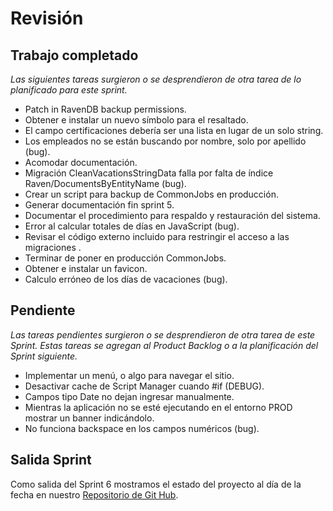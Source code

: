 # Revisión

## Trabajo completado

*Las siguientes tareas surgieron o se desprendieron de otra tarea de lo planificado para este sprint.*

* Patch in RavenDB backup permissions.
* Obtener e instalar un nuevo símbolo para el resaltado.
* El campo certificaciones debería ser una lista en lugar de un solo string.
* Los empleados no se están buscando por nombre, solo por apellido (bug).
* Acomodar documentación.
* Migración CleanVacationsStringData falla por falta de índice Raven/DocumentsByEntityName (bug).
* Crear un script para backup de CommonJobs en producción.
* Generar documentación fin sprint 5.
* Documentar el procedimiento para respaldo y restauración del sistema.
* Error al calcular totales de días en JavaScript (bug).
* Revisar el código externo incluido para restringir el acceso a las migraciones .
* Terminar de poner en producción CommonJobs.
* Obtener e instalar un favicon.
* Calculo erróneo de los días de vacaciones (bug).



## Pendiente

 *Las tareas pendientes surgieron o se desprendieron de otra tarea de este Sprint. Estas tareas se agregan al Product Backlog o a la planificación del Sprint siguiente.*

* Implementar un menú, o algo para navegar el sitio.
* Desactivar cache de Script Manager cuando #if (DEBUG).
* Campos tipo Date no dejan ingresar manualmente.
* Mientras la aplicación no se esté ejecutando en el entorno PROD mostrar un banner indicándolo.
* No funciona backspace en los campos numéricos (bug).

## Salida Sprint 

Como salida del Sprint 6 mostramos el estado del proyecto al día de la fecha en nuestro [Repositorio de Git Hub](https://github.com/CommonJobs/CommonJobs/tree/Fin-Sprint-06 ).
